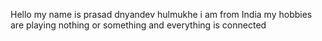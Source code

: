 Hello my name is prasad dnyandev hulmukhe i am from India my hobbies are playing nothing or something and everything is connected
